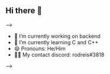 ## Hi there 👋

-->
- 🔭 I’m currently working on backend
- 🌱 I’m currently learning C and C++
- 😄 Pronouns: He/Him
- 🐱‍💻 My contact discord: rodreis#3818
  
-->
